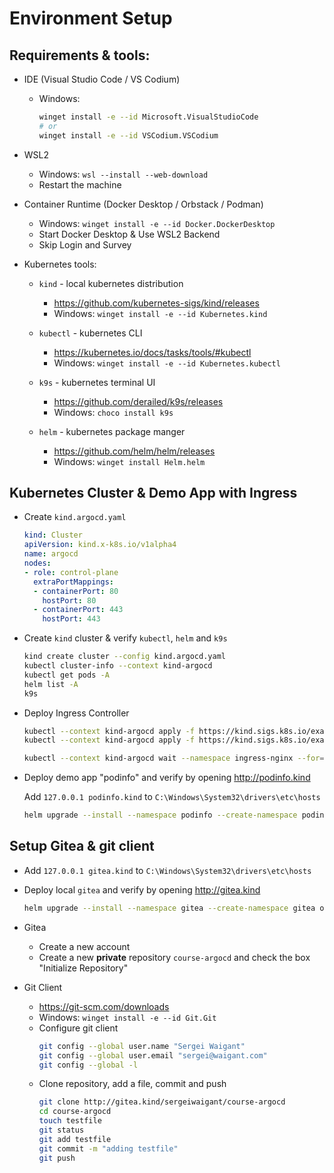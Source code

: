 
# Environment Setup

## Requirements & tools:

- IDE (Visual Studio Code / VS Codium)
    - Windows:
        ```bash
        winget install -e --id Microsoft.VisualStudioCode
        # or
        winget install -e --id VSCodium.VSCodium
        ```

- WSL2
    - Windows: `wsl --install --web-download`
    - Restart the machine

- Container Runtime (Docker Desktop / Orbstack / Podman)
    - Windows: `winget install -e --id Docker.DockerDesktop`
    - Start Docker Desktop & Use WSL2 Backend
    - Skip Login and Survey

- Kubernetes tools:
    - `kind` - local kubernetes distribution
        - https://github.com/kubernetes-sigs/kind/releases
        - Windows: `winget install -e --id Kubernetes.kind`

    - `kubectl` - kubernetes CLI
        - https://kubernetes.io/docs/tasks/tools/#kubectl
        - Windows: `winget install -e --id Kubernetes.kubectl`

    - `k9s` - kubernetes terminal UI
        - https://github.com/derailed/k9s/releases
        - Windows: `choco install k9s`

    - `helm` - kubernetes package manger
        - https://github.com/helm/helm/releases
        - Windows: `winget install Helm.helm`

## Kubernetes Cluster & Demo App with Ingress

  - Create `kind.argocd.yaml`
    ```yaml
    kind: Cluster
    apiVersion: kind.x-k8s.io/v1alpha4
    name: argocd
    nodes:
    - role: control-plane
      extraPortMappings:
      - containerPort: 80
        hostPort: 80
      - containerPort: 443
        hostPort: 443
    ```

- Create `kind` cluster & verify `kubectl`, `helm` and `k9s`
    ```bash
    kind create cluster --config kind.argocd.yaml
    kubectl cluster-info --context kind-argocd
    kubectl get pods -A
    helm list -A
    k9s
    ```

- Deploy Ingress Controller
    ```bash
    kubectl --context kind-argocd apply -f https://kind.sigs.k8s.io/examples/ingress/deploy-ingress-nginx.yaml
    kubectl --context kind-argocd apply -f https://kind.sigs.k8s.io/examples/ingress/deploy-ingress-nginx.yaml --context kind-development

    kubectl --context kind-argocd wait --namespace ingress-nginx --for=condition=ready pod --selector=app.kubernetes.io/component=controller --timeout=90s
    ```

- Deploy demo app "podinfo" and verify by opening http://podinfo.kind

    Add `127.0.0.1 podinfo.kind` to `C:\Windows\System32\drivers\etc\hosts`

    ```bash
    helm upgrade --install --namespace podinfo --create-namespace podinfo oci://ghcr.io/stefanprodan/charts/podinfo --set 'ingress.enabled=true' --set 'ingress.hosts[0].host=podinfo.kind,ingress.hosts[0].paths[0].path=/,ingress.hosts[0].paths[0].pathType=ImplementationSpecific'
    ```

## Setup Gitea & git client

- Add `127.0.0.1 gitea.kind` to `C:\Windows\System32\drivers\etc\hosts`

- Deploy local `gitea` and verify by opening http://gitea.kind

    ```bash
    helm upgrade --install --namespace gitea --create-namespace gitea oci://docker.gitea.com/charts/gitea --set 'ingress.enabled=true' --set 'ingress.hosts[0].host=gitea.kind,ingress.hosts[0].paths[0].path=/,ingress.hosts[0].paths[0].pathType=ImplementationSpecific'
    ```

-   Gitea
    - Create a new account
    - Create a new **private** repository `course-argocd` and check the box "Initialize Repository"

- Git Client
    - https://git-scm.com/downloads
    - Windows: `winget install -e --id Git.Git`
    - Configure git client
        ```bash
        git config --global user.name "Sergei Waigant"
        git config --global user.email "sergei@waigant.com"
        git config --global -l
        ```
    - Clone repository, add a file, commit and push
        ```bash
        git clone http://gitea.kind/sergeiwaigant/course-argocd
        cd course-argocd
        touch testfile
        git status
        git add testfile
        git commit -m "adding testfile"
        git push
        ```
